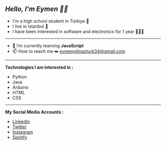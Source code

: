 ***Hello, I'm Eymen 👋🏻***
---
- I'm a high school student in Türkiye 🏫
- I live in Istanbul 🌆
- I have been interested in software and electronics for 1 year 👨🏻‍💻
---
- 🌱 I’m currently learning **JavaScript**
- 📫 How to reach me ➡️ eymenyilmazturk34@gmail.com
---
**Technologies I am interested in :**
- Python
- Java
- Arduino
- HTML
- CSS
---
**My Social Media Accounts :**
- [LinkedIn](https://www.linkedin.com/in/eymen-y%C4%B1lmazt%C3%BCrk-54023a264/)
- [Twitter](https://twitter.com/eymenyilmazturk)
- [Instagram](https://instagram.com/eymenyilmazturkk)
- [Spotify](https://open.spotify.com/user/31krztthvazlzif5gcewp7pjqvqi)

